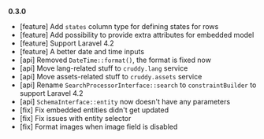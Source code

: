 __0.3.0__

*   [feature] Add `states` column type for defining states for rows
*   [feature] Add possibility to provide extra attributes for embedded model
*   [feature] Support Laravel 4.2
*   [feature] A better date and time inputs
*   [api] Removed `DateTime::format()`, the format is fixed now
*   [api] Move lang-related stuff to `cruddy.lang` service
*   [api] Move assets-related stuff to `cruddy.assets` service
*   [api] Rename `SearchProcessorInterface::search` to `constraintBuilder` to support Laravel 4.2
*   [api] `SchemaInterface::entity` now doesn't have any parameters
*   [fix] Fix embedded entities didn't get updated
*   [fix] Fix issues with entity selector
*   [fix] Format images when image field is disabled